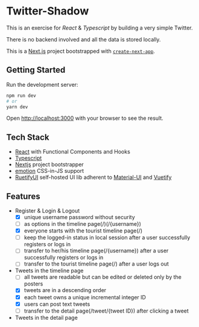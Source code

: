 # Twitter-Shadow

This is an exercise for _React_ & _Typescript_ by building a very simple Twitter.

There is no backend involved and all the data is stored locally.

This is a [Next.js](https://nextjs.org/) project bootstrapped with [`create-next-app`](https://github.com/vercel/next.js/tree/canary/packages/create-next-app).

## Getting Started

Run the development server:

```bash
npm run dev
# or
yarn dev
```

Open [http://localhost:3000](http://localhost:3000) with your browser to see the result.

## Tech Stack

- [React](https://reactjs.org/docs/hooks-intro.html) with Functional Components and Hooks
- [Typescript](https://www.typescriptlang.org/docs/handbook/2/types-from-types.html)
- [Nextjs](https://nextjs.org/docs/getting-started) project bootstrapper
- [emotion](https://github.com/emotion-js/emotion) CSS-in-JS support
- [RuetifyUI](https://github.com/KyLoc20/Ruetify-UI) self-hosted UI lib adherent to [Material-UI](https://mui.com/) and [Vuetify](https://vuetifyjs.com/en/)

## Features

- Register & Login & Logout
  - [x] unique username password without security
  - [ ] as options in the timeline page(/)(/{username})
  - [x] everyone starts with the tourist timeline page(/)
  - [ ] keep the logged-in status in local session after a user successfully registers or logs in
  - [ ] transfer to her/his timeline page(/{username}) after a user successfully registers or logs in
  - [ ] transfer to the tourist timeline page(/) after a user logs out
- Tweets in the timeline page
  - [ ] all tweets are readable but can be edited or deleted only by the posters
  - [x] tweets are in a descending order
  - [x] each tweet owns a unique incremental integer ID
  - [x] users can post text tweets
  - [ ] transfer to the detail page(/tweet/{tweet ID}) after clicking a tweet
- Tweets in the detail page
